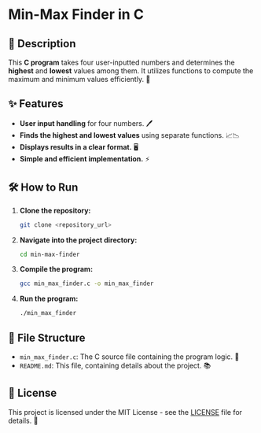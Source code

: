 # Min-Max Finder in C

## 📌 Description

This **C program** takes four user-inputted numbers and determines the **highest** and **lowest** values among them. It utilizes functions to compute the maximum and minimum values efficiently. 🎯

## ✨ Features
- **User input handling** for four numbers. 🖊️
- **Finds the highest and lowest values** using separate functions. 📈📉
- **Displays results in a clear format.** 🖥️
- **Simple and efficient implementation.** ⚡

## 🛠️ How to Run

1. **Clone the repository:**
    ```bash
    git clone <repository_url>
    ```

2. **Navigate into the project directory:**
    ```bash
    cd min-max-finder
    ```

3. **Compile the program:**
    ```bash
    gcc min_max_finder.c -o min_max_finder
    ```

4. **Run the program:**
    ```bash
    ./min_max_finder
    ```

## 📂 File Structure

- `min_max_finder.c`: The C source file containing the program logic. 📄
- `README.md`: This file, containing details about the project. 📚

## 📜 License

This project is licensed under the MIT License - see the [LICENSE](LICENSE) file for details. 📝
